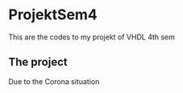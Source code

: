 # ProjektSem4
This are the codes to my projekt of VHDL 4th sem

## The project

Due to the Corona situation 
